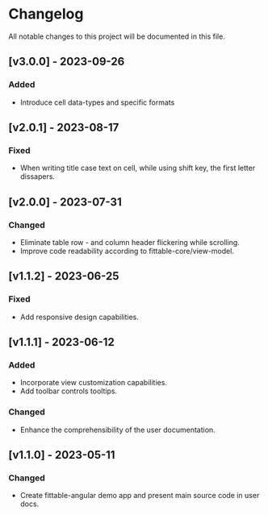 # Changelog

All notable changes to this project will be documented in this file.

## [v3.0.0] - 2023-09-26

### Added

- Introduce cell data-types and specific formats

## [v2.0.1] - 2023-08-17

### Fixed

- When writing title case text on cell, while using shift key, the first letter dissapers.

## [v2.0.0] - 2023-07-31

### Changed

- Eliminate table row - and column header flickering while scrolling.
- Improve code readability according to fittable-core/view-model.

## [v1.1.2] - 2023-06-25

### Fixed

- Add responsive design capabilities.

## [v1.1.1] - 2023-06-12

### Added

- Incorporate view customization capabilities.
- Add toolbar controls tooltips.

### Changed

- Enhance the comprehensibility of the user documentation.

## [v1.1.0] - 2023-05-11

### Changed

- Create fittable-angular demo app and present main source code in user docs.
